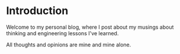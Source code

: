# Introduction

Welcome to my personal blog, where I post about my musings about thinking and engineering lessons I've learned.

All thoughts and opinions are mine and mine alone.

